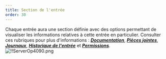 ```yaml
---
title: Section de l'entrée
order: 30
---
```

Chaque entrée aura une section définie avec des options permettant de visualiser les informations relatives à cette entrée en particulier. Consulter ces rubriques pour plus d'informations : [***Documentation***](/fr/server/web-interface/vault/entries/entry-section/documentation/), [***Pièces jointes***](/fr/server/web-interface/vault/entries/entry-section/attachments/), [***Journaux***](/fr/server/web-interface/vault/entries/entry-section/logs/),  [***Historique de l'entrée***](/fr/server/web-interface/vault/entries/entry-section/entry-history/) et  [***Permissions***](/fr/server/web-interface/vault/entries/entry-section/permissions/).  
![!!ServerOp4090.png](/img/fr/server/ServerOp4090.png) 

